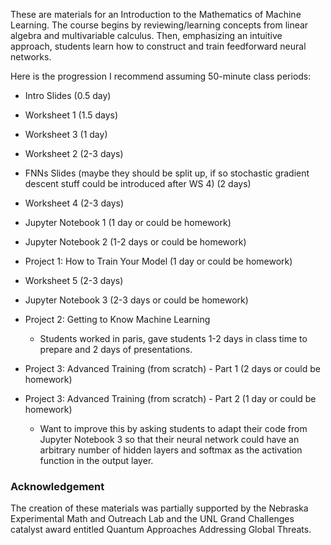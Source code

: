 These are materials for an Introduction to the Mathematics of Machine Learning. The course begins by reviewing/learning concepts from linear algebra and multivariable calculus. Then, emphasizing an intuitive approach, students learn how to construct and train feedforward neural networks. 

Here is the progression I recommend assuming 50-minute class periods:

- Intro Slides (0.5 day)

- Worksheet 1 (1.5 days)

- Worksheet 3 (1 day)

- Worksheet 2 (2-3 days)

- FNNs Slides (maybe they should be split up, if so stochastic gradient descent stuff could be introduced after WS 4) (2 days)

- Worksheet 4 (2-3 days)

- Jupyter Notebook 1 (1 day or could be homework)

- Jupyter Notebook 2 (1-2 days or could be homework)

- Project 1: How to Train Your Model (1 day or could be homework)

- Worksheet 5 (2-3 days)

- Jupyter Notebook 3 (2-3 days or could be homework)

- Project 2: Getting to Know Machine Learning 
    - Students worked in paris, gave students 1-2 days in class time to prepare and 2 days of presentations.

- Project 3: Advanced Training (from scratch) - Part 1 (2 days or could be homework)

- Project 3: Advanced Training (from scratch) - Part 2 (1 day or could be homework)
    - Want to improve this by asking students to adapt their code from Jupyter Notebook 3 so that their neural network could have an arbitrary number of hidden layers and softmax as the activation function in the output layer.


### Acknowledgement
The creation of these materials was partially supported by the Nebraska Experimental Math and Outreach Lab and the UNL Grand Challenges catalyst award entitled Quantum Approaches Addressing Global Threats.
